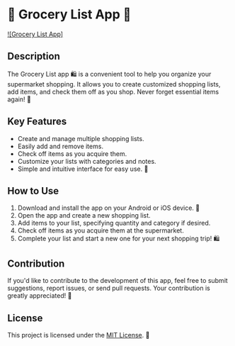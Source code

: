 # 🛒 Grocery List App 📝

[![Grocery List App]](https://github.com/yellowcatx/grocery-list/blob/main/lib/assets/coffee.png)

## Description

The Grocery List app 🛍️ is a convenient tool to help you organize your supermarket shopping. It allows you to create customized shopping lists, add items, and check them off as you shop. Never forget essential items again! 🙌

## Key Features

- Create and manage multiple shopping lists.
- Easily add and remove items.
- Check off items as you acquire them.
- Customize your lists with categories and notes.
- Simple and intuitive interface for easy use. 📱

## How to Use

1. Download and install the app on your Android or iOS device. 📲
2. Open the app and create a new shopping list.
3. Add items to your list, specifying quantity and category if desired.
4. Check off items as you acquire them at the supermarket.
5. Complete your list and start a new one for your next shopping trip! 🛍️

## Contribution

If you'd like to contribute to the development of this app, feel free to submit suggestions, report issues, or send pull requests. Your contribution is greatly appreciated! 🎉

## License

This project is licensed under the [MIT License](LICENSE). 📄
